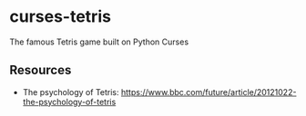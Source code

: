 # curses-tetris

The famous Tetris game built on Python Curses

## Resources

* The psychology of Tetris: https://www.bbc.com/future/article/20121022-the-psychology-of-tetris
